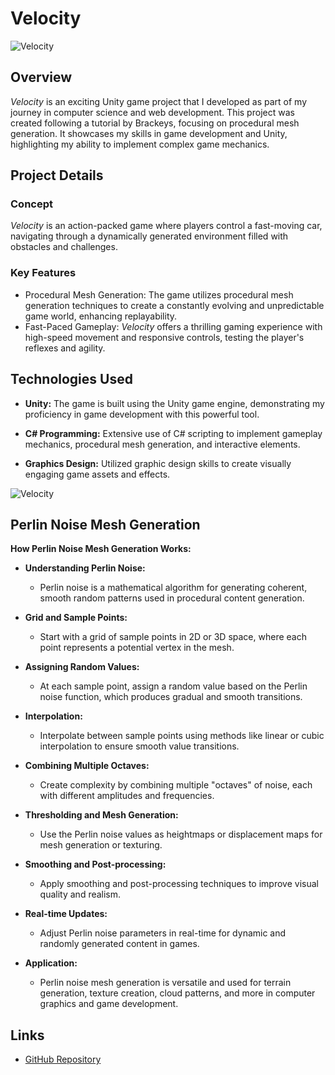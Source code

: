 # Velocity

![Velocity](../images/velocity.png)

## Overview

_Velocity_ is an exciting Unity game project that I developed as part of my journey in computer science and web development. This project was created following a tutorial by Brackeys, focusing on procedural mesh generation. It showcases my skills in game development and Unity, highlighting my ability to implement complex game mechanics.

## Project Details

### Concept

_Velocity_ is an action-packed game where players control a fast-moving car, navigating through a dynamically generated environment filled with obstacles and challenges.

### Key Features

- Procedural Mesh Generation: The game utilizes procedural mesh generation techniques to create a constantly evolving and unpredictable game world, enhancing replayability.
- Fast-Paced Gameplay: _Velocity_ offers a thrilling gaming experience with high-speed movement and responsive controls, testing the player's reflexes and agility.

## Technologies Used

- **Unity:** The game is built using the Unity game engine, demonstrating my proficiency in game development with this powerful tool.

- **C# Programming:** Extensive use of C# scripting to implement gameplay mechanics, procedural mesh generation, and interactive elements.

- **Graphics Design:** Utilized graphic design skills to create visually engaging game assets and effects.

![Velocity](../images/car-in-air.png)

## Perlin Noise Mesh Generation

**How Perlin Noise Mesh Generation Works:**

- **Understanding Perlin Noise:**

  - Perlin noise is a mathematical algorithm for generating coherent, smooth random patterns used in procedural content generation.

- **Grid and Sample Points:**

  - Start with a grid of sample points in 2D or 3D space, where each point represents a potential vertex in the mesh.

- **Assigning Random Values:**

  - At each sample point, assign a random value based on the Perlin noise function, which produces gradual and smooth transitions.

- **Interpolation:**

  - Interpolate between sample points using methods like linear or cubic interpolation to ensure smooth value transitions.

- **Combining Multiple Octaves:**

  - Create complexity by combining multiple "octaves" of noise, each with different amplitudes and frequencies.

- **Thresholding and Mesh Generation:**

  - Use the Perlin noise values as heightmaps or displacement maps for mesh generation or texturing.

- **Smoothing and Post-processing:**

  - Apply smoothing and post-processing techniques to improve visual quality and realism.

- **Real-time Updates:**

  - Adjust Perlin noise parameters in real-time for dynamic and randomly generated content in games.

- **Application:**
  - Perlin noise mesh generation is versatile and used for terrain generation, texture creation, cloud patterns, and more in computer graphics and game development.

## Links

- [GitHub Repository](https://github.com/skudunter/velocity)

